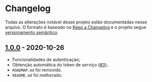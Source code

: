# Changelog

Todas as alterações notável desse projeto estão documentadas nesse arquivo. O formato é baseado no [Keep a Changelog](http://keepachangelog.com/en/1.0.0/) e o projeto segue [versionamento semântico](http://semver.org/spec/v2.0.0.html).

## [1.0.0](https://github.com/ccuffs/auth-iduffs/releases/tag/v1.0.0) - 2020-10-26
- Funcionalidades de autenticação;
- Obtenção automática do token de serviço ([#3](https://github.com/ccuffs/auth-iduffs/pull/3));
- `ROADMAP.md` foi removido.
- `README.md` foi melhorado.
